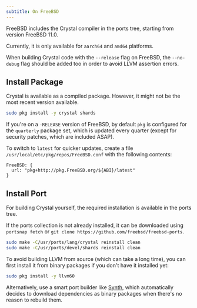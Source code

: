 ```yaml
---
subtitle: On FreeBSD
---
```


FreeBSD includes the Crystal compiler in the ports tree, starting from version FreeBSD 11.0.

Currently, it is only available for `aarch64` and `amd64` platforms.

When building Crystal code with the `--release` flag on FreeBSD, the `--no-debug` flag should be added too in order to avoid LLVM assertion errors.

## Install Package

Crystal is available as a compiled package. However, it might not be the most recent version available.


```bash
sudo pkg install -y crystal shards
```

If you're on a `-RELEASE` version of FreeBSD, by default `pkg` is configured for the `quarterly` package set, which is updated every quarter (except for security patches, which are included ASAP).

To switch to `latest` for quicker updates, create a file `/usr/local/etc/pkg/repos/FreeBSD.conf` with the following contents:


```ucl
FreeBSD: {
  url: "pkg+http://pkg.FreeBSD.org/${ABI}/latest"
}
```

## Install Port

For building Crystal yourself, the required installation is available in the ports tree.

If the ports collection is not already installed, it can be downloaded using `portsnap fetch` or `git clone https://github.com/freebsd/freebsd-ports`.

```bash
sudo make -C/usr/ports/lang/crystal reinstall clean
sudo make -C/usr/ports/devel/shards reinstall clean
```

To avoid building LLVM from source (which can take a long time), you can first install it from binary packages if you don't have it installed yet:

```bash
sudo pkg install -y llvm60
```

Alternatively, use a smart port builder like [Synth](https://github.com/jrmarino/synth), which automatically decides to download dependencies as binary packages when there's no reason to rebuild them.

